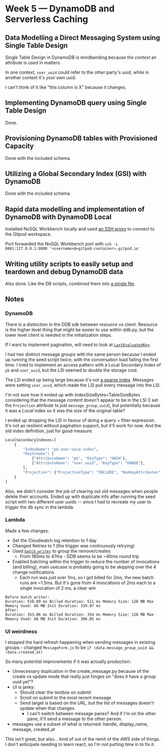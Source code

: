 # Week 5 — DynamoDB and Serverless Caching

## Data Modelling a Direct Messaging System using Single Table Design

Single Table Design in DynamoDB is mindbending because the _context_ an attribute is used in matters.

In one context, `user_uuid` could refer to the _other_ party's uuid, while in another context it's _your own_ uuid.

I can't think of it like "this column is X" because it changes.

## Implementing DynamoDB query using Single Table Design

Done.

## Provisioning DynamoDB tables with Provisioned Capacity

Done with the included schema.

## Utilizing a Global Secondary Index (GSI) with DynamoDB

Done with the included schema.

## Rapid data modelling and implementation of DynamoDB with DynamoDB Local

Installed NoSQL Workbench locally and used [an SSH proxy](https://www.baeldung.com/linux/ssh-tunneling-and-proxying) to connect to the Gitpod workspace.

Port forwarded the NoSQL Workbench port with `ssh -L 8001:127.0.0.1:8000 '<username>@<gitpod-container>.gitpod.io'`

## Writing utility scripts to easily setup and teardown and debug DynamoDB data

Also done. Like the DB scripts, combined them into [a single file](https://github.com/lightweavr/aws-bootcamp-cruddur-2023/blob/main/backend-flask/bin/ddb).

## Notes

### DynamoDB

There is a distinction in the DDB sdk between resource vs client. Resource is the higher level thing that might be easier to use within ddb.py, but the lower level client is needed in the initialization steps.

If I want to implement pagination, will need to look at [`LastEvaluatedKey`](https://docs.aws.amazon.com/amazondynamodb/latest/developerguide/Scan.html#Scan.Pagination).

I had two distinct message groups with the same person because I ended up running the seed script twice, with the conversation load failing the first time. I tried to implement an access pattern with a Local Secondary Index of `pk` and `user_uuid`, but the LSI seemed to double the storage cost.

The LSI ended up being large because it's not [a sparse index](https://docs.aws.amazon.com/amazondynamodb/latest/developerguide/bp-indexes-general-sparse-indexes.html). Messages were setting `user_uuid`, which made the LSI pull every message into the LSI.

I'm not sure how it ended up with IndexSizeBytes=TableSizeBytes considering that the message _content_ doesn't appear to be in the LSI (I set the `Projection` attribute to just `message_group_uuid`), but potentially because it was a _Local_ index so it was the size of the original table?

I ended up dropping the LSI in favour of doing a query + filter expression. It's not as resilient without pagination support, but it'll work for now. And the old index definition, just for good measure:

```python
LocalSecondaryIndexes=[
    {
        "IndexName": "pk-user-uuid-index",
        "KeySchema": [
            {"AttributeName": "pk", "KeyType": "HASH"},
            {"AttributeName": "user_uuid", "KeyType": "RANGE"},
        ],
        "Projection": {"ProjectionType": "INCLUDE", "NonKeyAttributes": ["message_group_uuid"]},
    }
]
```

Also, we didn't consider the job of clearing out old messages when people delete their accounts. Ended up with duplicate info after running the seed script with two different user uuids -- since I had to recreate my user to trigger the db sync in the lambda.

### Lambda

Made a few changes:

* Set the Cloudwatch log retention to 1 day
* Changed Retries to 1 (the trigger was continuously retrying)
* Used [`batch_writer`](https://boto3.amazonaws.com/v1/documentation/api/latest/reference/services/dynamodb/table/batch_writer.html) to group the remove/creates
  * From 180ms to 47ms - DDB seems to be ~40ms round trip
* Enabled batching within the trigger to reduce the number of invocations (and billing), main usecase is probably going to be skipping over the 4 change notifications
  * Each run was _just_ over 1ms, so I got billed for 2ms, the new batch runs are ~1.5ms. But it's gone from 4 invocations of 2ms each to a single invocation of 2 ms, a clear win

```plain
Before batch_writer:
Duration: 510.89 ms Billed Duration: 511 ms Memory Size: 128 MB Max Memory Used: 66 MB Init Duration: 339.97 ms
After:
Duration: 353.06 ms Billed Duration: 354 ms Memory Size: 128 MB Max Memory Used: 66 MB Init Duration: 306.05 ms
```

### UI weirdness

I stopped the hard refresh happening when sending messages in existing groups - changed `MessageForm.js` to be `if (data.message_group_uuid && !data.created_at)`

So many potential improvements if it was actually production:

* Unnecessary duplication in the create_message.py because of the create vs update mode that really just hinges on "does it have a group uuid yet"?
* UI is janky:
  * Should clear the textbox on submit
  * Scroll on submit to the most recent message
  * Send target is based on the URL, but the list of messages doesn't update when that changes
    * I can't switch between message panes? And if I'm on the other pane, it'll send a message to the other person.
* messages use a subset of what is returned: handle, display_name, message, created_at

This isn't great, but also... kind of out of the remit of the _AWS_ side of things. I don't anticipate needing to learn react, so I'm not putting time in to fix it.
